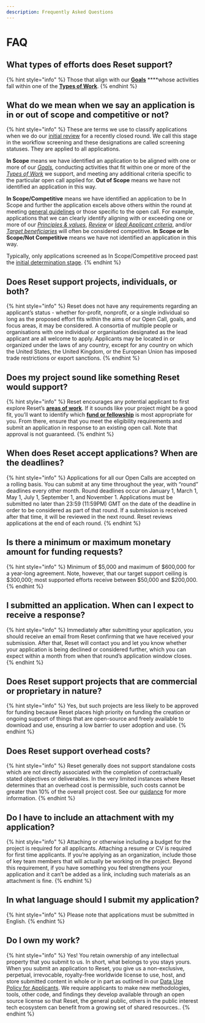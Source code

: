 ```yaml
---
description: Frequently Asked Questions
---
```


# FAQ

## **What types of efforts does Reset support?**

{% hint style="info" %}
Those that align with our [**Goals**](https://guide.reset.tech/introduction/goals-objectives#goals) ****whose activities fall within one of the [**Types of Work**](https://guide.reset.tech/introduction/goals-objectives#types-of-work). 
{% endhint %}

## What do we mean when we say an application is in or out of scope and competitive or not? 

{% hint style="info" %}
These are terms we use to classify applications when we do our [initial review](https://guide.reset.tech/decision-process#team-review) for a recently closed round. We call this stage in the workflow screening and these designations are called screening statuses. They are applied to all applications.

**In Scope** means we have identified an application to be aligned with one or more of our [_Goals_](https://guide.reset.tech/introduction/goals-objectives#goals)_,_ conducting activities that fit within one or more of the [_Types of Work_](https://guide.reset.tech/introduction/goals-objectives#types-of-work) we support, and meeting any additional criteria specific to the particular open call applied for. **Out of Scope** means we have not identified an application in this way.

**In Scope/Competitive** means we have identified an application to be In Scope and further the application excels above others within the round at meeting [general guidelines](fund-guidelines/) or those specific to the open call. For example, applications that we can clearly identify aligning with or exceeding one or more of our [_Principles & values_](https://guide.reset.tech/introduction/principles-values), [_Review_](https://guide.reset.tech/fund-guidelines#review-criteria) or [_Ideal Applicant criteria_](https://guide.reset.tech/fund-guidelines#ideal-applicants), and/or [_Target beneficiaries_](https://guide.reset.tech/fund-guidelines#target-beneficiaries) will often be considered competitive. **In Scope or In Scope/Not Competitive** means we have not identified an application in this way.

Typically, only applications screened as In Scope/Competitive proceed past the [initial determination stage](https://guide.reset.tech/decision-process#initial-determination).
{% endhint %}

## Does Reset support projects, individuals, or both?

{% hint style="info" %}
Reset does not have any requirements regarding an applicant’s status - whether for-profit, nonprofit, or a single individual so long as the proposed effort fits within the aims of our Open Call, goals, and focus areas, it may be considered.  A consortia of multiple people or organisations with one individual or organisation designated as the lead applicant are all welcome to apply. Applicants may be located in or organized under the laws of any country, except for any country on which the United States, the United Kingdom, or the European Union has imposed trade restrictions or export sanctions.
{% endhint %}

## Does my project sound like something Reset would support?

{% hint style="info" %}
Reset encourages any potential applicant to first explore Reset’s [**areas of work**](https://www.reset.tech/work/). If it sounds like your project might be a good fit, you’ll want to identify which [**fund or fellowship**](https://www.reset.tech/open-calls/) is most appropriate for you. From there, ensure that you meet the eligibility requirements and submit an application in response to an existing open call. Note that approval is not guaranteed.
{% endhint %}

## When does Reset accept applications? When are the deadlines?

{% hint style="info" %}
Applications for all our Open Calls are accepted on a rolling basis. You can submit at any time throughout the year, with “round” deadlines every other month. Round deadlines occur on January 1, March 1, May 1, July 1, September 1, and November 1. Applications must be submitted no later than 23:59 \(11:59PM\) GMT on the date of the deadline in order to be considered as part of that round.  If a submission is received after that time, it will be reviewed in the next round. Reset reviews applications at the end of each round.
{% endhint %}

## Is there a minimum or maximum monetary amount for funding requests?

{% hint style="info" %}
Minimum of $5,000 and maximum of $600,000 for a year-long agreement. Note, however, that our target support ceiling is $300,000; most supported efforts receive between $50,000 and $200,000.
{% endhint %}

## I submitted an application. When can I expect to receive a response?

{% hint style="info" %}
Immediately after submitting your application, you should receive an email from Reset confirming that we have received your submission. After that, Reset will contact you and let you know whether your application is being declined or considered further, which you can expect within a month from when that round’s application window closes.
{% endhint %}

## Does Reset support projects that are commercial or proprietary in nature?

{% hint style="info" %}
Yes, but such projects are less likely to be approved for funding because Reset places high priority on funding the creation or ongoing support of things that are open-source and freely available to download and use, ensuring a low barrier to user adoption and use.
{% endhint %}

## Does Reset support overhead costs?

{% hint style="info" %}
Reset generally does not support standalone costs which are not directly associated with the completion of contractually stated objectives or deliverables. In the very limited instances where Reset determines that an overhead cost is permissible, such costs cannot be greater than 10% of the overall project cost. See our [guidance]() for more information.
{% endhint %}

## Do I have to include an attachment with my application?

{% hint style="info" %}
Attaching or otherwise including a budget for the project is required for all applicants.  Attaching a resume or CV is required for first time applicants. If you’re applying as an organization, include those of key team members that will actually be working on the project. Beyond this requirement, if you have something you feel strengthens your application and it can’t be added as a link, including such materials as an attachment is fine.
{% endhint %}

## In what language should I submit my application?

{% hint style="info" %}
Please note that applications must be submitted in English.
{% endhint %}

## Do I own my work?

{% hint style="info" %}
Yes! You retain ownership of any intellectual property that you submit to us. In short, what belongs to you stays yours. When you submit an application to Reset, you give us a non-exclusive, perpetual, irrevocable, royalty-free worldwide license to use, host, and store submitted content in whole or in part as outlined in our [Data Use Policy for Applicants](https://www.reset.tech/data-use-policy-applicants/). We require applicants to make new methodologies, tools, other code, and findings they develop available through an open source license so that Reset, the general public, others in the public interest tech ecosystem can benefit from a growing set of shared resources..
{% endhint %}


